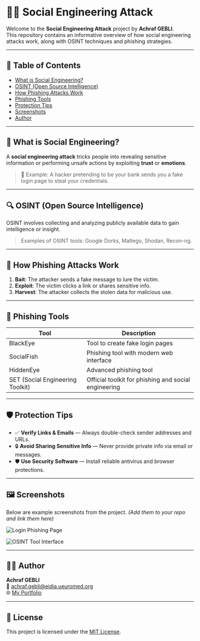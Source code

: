 # 🕵️‍♂️ Social Engineering Attack

Welcome to the **Social Engineering Attack** project by **Achraf GEBLI**.  
This repository contains an informative overview of how social engineering attacks work, along with OSINT techniques and phishing strategies.

---

## 📌 Table of Contents

- [What is Social Engineering?](#what-is-social-engineering)
- [OSINT (Open Source Intelligence)](#osint-open-source-intelligence)
- [How Phishing Attacks Work](#how-phishing-attacks-work)
- [Phishing Tools](#phishing-tools)
- [Protection Tips](#protection-tips)
- [Screenshots](#screenshots)
- [Author](#author)

---

## 🤔 What is Social Engineering?

A **social engineering attack** tricks people into revealing sensitive information or performing unsafe actions by exploiting **trust** or **emotions**.

> 📘 Example: A hacker pretending to be your bank sends you a fake login page to steal your credentials.

---

## 🔍 OSINT (Open Source Intelligence)

OSINT involves collecting and analyzing publicly available data to gain intelligence or insight.

> Examples of OSINT tools: Google Dorks, Maltego, Shodan, Recon-ng.

---

## 🎯 How Phishing Attacks Work

1. **Bait**: The attacker sends a fake message to lure the victim.  
2. **Exploit**: The victim clicks a link or shares sensitive info.  
3. **Harvest**: The attacker collects the stolen data for malicious use.

---

## 🧰 Phishing Tools

| Tool | Description |
|------|-------------|
| BlackEye | Tool to create fake login pages |
| SocialFish | Phishing tool with modern web interface |
| HiddenEye | Advanced phishing tool |
| SET (Social Engineering Toolkit) | Official toolkit for phishing and social engineering |

---

## 🛡️ Protection Tips

- ✅ **Verify Links & Emails** — Always double-check sender addresses and URLs.
- 🔒 **Avoid Sharing Sensitive Info** — Never provide private info via email or messages.
- 🛡️ **Use Security Software** — Install reliable antivirus and browser protections.

---

## 🖼️ Screenshots

Below are example screenshots from the project. *(Add them to your repo and link them here)*

![Login Phishing Page](screenshots/phishing1.png)

![OSINT Tool Interface](screenshots/osint_tool.png)

---

## 👨‍💻 Author

**Achraf GEBLI**  
📧 achraf.gebli@eidia.ueuromed.org  
🌐 [My Portfolio](https://hrafxx.github.io/HRAFXX/)

---

## 📜 License

This project is licensed under the [MIT License](LICENSE).
